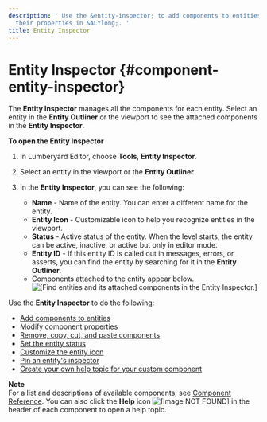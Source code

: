 ```yaml
---
description: ' Use the &entity-inspector; to add components to entities and modify
  their properties in &ALYlong;. '
title: Entity Inspector
---
```

# Entity Inspector {#component-entity-inspector}

The **Entity Inspector** manages all the components for each entity\. Select an entity in the **Entity Outliner** or the viewport to see the attached components in the **Entity Inspector**\. 

**To open the Entity Inspector**

1. In Lumberyard Editor, choose **Tools**, **Entity Inspector**\. 

1. Select an entity in the viewport or the **Entity Outliner**\.

1. In the **Entity Inspector**, you can see the following:
   + **Name** - Name of the entity\. You can enter a different name for the entity\.
   + **Entity Icon** - Customizable icon to help you recognize entities in the viewport\.
   + **Status** - Active status of the entity\. When the level starts, the entity can be active, inactive, or active but only in editor mode\.
   + **Entity ID** - If this entity ID is called out in messages, errors, or asserts, you can find the entity by searching for it in the **Entity Outliner**\.
   + Components attached to the entity appear below\.  
![\[Find entities and its attached components in the Entity Inspector.\]](/images/userguide/component/entity_system/component-entity-inspector.png)

Use the **Entity Inspector** to do the following:
+ [Add components to entities](/docs/userguide/components/working-adding.md)
+ [Modify component properties](/docs/userguide/editing-component-properties.md)
+ [Remove, copy, cut, and paste components](/docs/userguide/creating-adding-components.md)
+ [Set the entity status](/docs/userguide/components/entity-inspector-status.md)
+ [Customize the entity icon](/docs/userguide/components/entity-inspector-customize-icon.md)
+ [Pin an entity's inspector](/docs/userguide/components/entity-inspector-pin.md)
+ [Create your own help topic for your custom component](/docs/userguide/editing-component-properties#component-entity-inspector-help)

**Note**  
For a list and descriptions of available components, see [Component Reference](/docs/userguide/components/components.md)\. You can also click the **Help** icon ![\[Image NOT FOUND\]](/images/userguide/component/entity_system/entity-inspector-help.png) in the header of each component to open a help topic\.